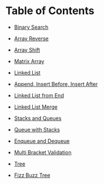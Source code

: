 # Table of Contents
<!-- 1 -->
- [Binary Search](challenges/array_binary_search/README.md)
<!-- 2 -->
- [Array Reverse](challenges/array_reverse/README.md)
<!-- 3 -->
- [Array Shift](challenges/array-shift/README.md)
<!-- 4 -->
- [Matrix Array](challenges/matrix_array/README.md)
<!-- 5 -->
- [Linked List](data_structures/linked_list/README.md)
<!-- 6 -->
- [Append, Insert Before, Insert After](data_structures/linked_list/README.md)
<!-- 7 -->
- [Linked List from End](data_structures/linked_list/README.md)
<!-- 8 -->
- [Linked List Merge](challenges/ll_merge/README.md)
<!-- 9 Peer whiteboard interview -->
<!-- 10 -->
- [Stacks and Queues](data_structures/stacks_and_queues/README.md)
<!-- 11 -->
- [Queue with Stacks](challenges/queue_with_stacks/README.md)
<!-- 12 -->
- [Enqueue and Dequeue](challenges/fifo_animal_shelter/README.md)
<!-- 13 -->
- [Multi Bracket Validation](challenges/multi_bracket_validation/README.md)
<!-- 14 Peer Whiteboard interview that was not required -->
<!-- 15 -->
- [Tree](data_structures/tree/README.md)
<!-- 16 -->
- [Fizz Buzz Tree](challenges/fizz_buzz_tree/README.md)
<!-- 17 -->
<!-- 18 -->
<!-- 19 -->
<!-- 20 -->
<!-- 21 -->
<!-- 22 -->
<!-- 23 -->
<!-- 24 -->
<!-- 25 -->
